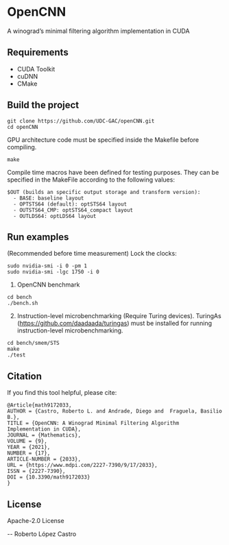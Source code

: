 # OpenCNN
A winograd’s minimal filtering algorithm implementation in CUDA
## Requirements
 - CUDA Toolkit
 - cuDNN
 - CMake

## Build the project
```
git clone https://github.com/UDC-GAC/openCNN.git
cd openCNN
```
GPU architecture code must be specified inside the Makefile before compiling.

```
make
```

Compile time macros have been defined for testing purposes. They can be specified in the MakeFile according to the following values:
```
$OUT (builds an specific output storage and transform version):
  - BASE: baseline layout
  - OPTSTS64 (default): optSTS64 layout
  - OUTSTS64_CMP: optSTS64_compact layout
  - OUTLDS64: optLDS64 layout
```
## Run examples
(Recommended before time measurement) Lock the clocks:
```
sudo nvidia-smi -i 0 -pm 1
sudo nvidia-smi -lgc 1750 -i 0
```
1. OpenCNN benchmark
```
cd bench
./bench.sh
```
2. Instruction-level microbenchmarking (Require Turing devices). TuringAs (https://github.com/daadaada/turingas) must be installed for running instruction-level microbenchmarking.
```
cd bench/smem/STS
make
./test
```

## Citation
If you find this tool helpful, please cite:
```
@Article{math9172033,
AUTHOR = {Castro, Roberto L. and Andrade, Diego and  Fraguela, Basilio B.},
TITLE = {OpenCNN: A Winograd Minimal Filtering Algorithm Implementation in CUDA},
JOURNAL = {Mathematics},
VOLUME = {9},
YEAR = {2021},
NUMBER = {17},
ARTICLE-NUMBER = {2033},
URL = {https://www.mdpi.com/2227-7390/9/17/2033},
ISSN = {2227-7390},
DOI = {10.3390/math9172033}
}
```
## License
Apache-2.0 License

-- Roberto López Castro
